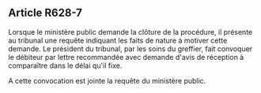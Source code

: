 Article R628-7
----
Lorsque le ministère public demande la clôture de la procédure, il présente au
tribunal une requête indiquant les faits de nature à motiver cette demande. Le
président du tribunal, par les soins du greffier, fait convoquer le débiteur par
lettre recommandée avec demande d'avis de réception à comparaître dans le délai
qu'il fixe.

A cette convocation est jointe la requête du ministère public.

